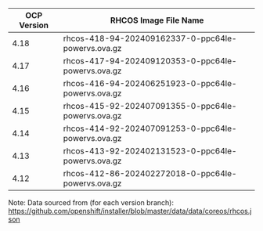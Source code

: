| OCP Version | RHCOS Image File Name |
| ----------- | --------------------- |
| 4.18 | rhcos-418-94-202409162337-0-ppc64le-powervs.ova.gz |
| 4.17 | rhcos-417-94-202409120353-0-ppc64le-powervs.ova.gz |
| 4.16 | rhcos-416-94-202406251923-0-ppc64le-powervs.ova.gz |
| 4.15 | rhcos-415-92-202407091355-0-ppc64le-powervs.ova.gz |
| 4.14 | rhcos-414-92-202407091253-0-ppc64le-powervs.ova.gz |
| 4.13 | rhcos-413-92-202402131523-0-ppc64le-powervs.ova.gz |
| 4.12 | rhcos-412-86-202402272018-0-ppc64le-powervs.ova.gz |

Note: Data sourced from (for each version branch): https://github.com/openshift/installer/blob/master/data/data/coreos/rhcos.json

